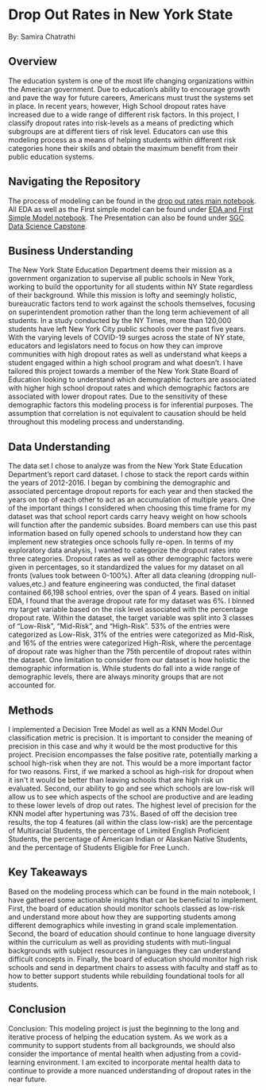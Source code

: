 # Drop Out Rates in New York State
By: Samira Chatrathi

## Overview
The education system is one of the most life changing organizations within the American government. Due to education’s ability to encourage growth and pave the way for future careers, Americans must trust the systems set in place. In recent years, however, High School dropout rates have increased due to a wide range of different risk factors. In this project, I classify dropout rates into risk-levels as a means of predicting which subgroups are at different tiers of risk level. Educators can use this modeling process as a means of helping students within different risk categories hone their skills and obtain the maximum benefit from their public education systems. 

## Navigating the Repository
The process of modeling can be found in the [drop out rates main notebook](https://github.com/sgchatrathi/doratecapstone/blob/main/Dropout%20Rates%20Main%20Notebook.ipynb). All EDA as well as the First simple model can be found under [EDA and First Simple Model notebook](https://github.com/sgchatrathi/doratecapstone/blob/main/EDA%20and%20First%20Simple%20Model.ipynb). The Presentation can also be found under [SGC Data Science Capstone](https://github.com/sgchatrathi/doratecapstone/blob/main/SGC%20Data%20Science%20Capstone.pdf).


## Business Understanding

The New York State Education Department deems their mission as a government organization to supervise all public schools in New York, working to build the opportunity for all students within NY State regardless of their background. While this mission is lofty and seemingly holistic, bureaucratic factors tend to work against the schools themselves, focusing on superintendent promotion rather than the long term achievement of all students. In a study conducted by the NY Times, more than 120,000 students have left New York City public schools over the past five years. With the varying levels of COVID-19 surges across the state of NY state, educators and legislators need to focus on how they can improve communities with high dropout rates as well as understand what keeps a student engaged within a high school program and what doesn’t. I have tailored this project towards a member of the New York State Board of Education looking to understand which demographic factors are associated with higher high school dropout rates and which demographic factors are associated with lower dropout rates. Due to the sensitivity of these demographic factors this modeling process is for inferential purposes. The assumption that correlation is not equivalent to causation should be held throughout this modeling process and understanding. 


## Data Understanding

The data set I chose to analyze was from the New York State Education Department’s report card dataset. I chose to stack the report cards within the years of 2012-2016. I began by combining the demographic and associated percentage dropout reports for each year and then stacked the years on top of each other to act as an accumulation of multiple years.  One of the important things I considered when choosing this time frame for my dataset was that school report cards carry heavy weight on how schools will function after the pandemic subsides. Board members can use this past information based on fully opened schools to understand how they can implement new strategies once schools fully re-open. In terms of my exploratory data analysis, I wanted to categorize the dropout rates into three categories. Dropout rates as well as other demographic factors were given in percentages, so it standardized the values for my dataset on all fronts (values took between 0-100%). After all data cleaning (dropping null-values,etc.) and feature engineering was conducted, the final dataset contained 66,198 school entries, over the span of 4 years. Based on initial EDA, I found that the average dropout rate for my dataset was 6%. I binned my target variable based on the risk level associated with the percentage dropout rate. Within the dataset, the target variable was split into 3 classes of “Low-Risk”, “Mid-Risk”, and “High-Risk”. 53% of the entries were categorized as Low-Risk, 31% of the entries were categorized as Mid-Risk, and 16% of the entries were categorized High-Risk, where the percentage of dropout rate was higher than the 75th percentile of dropout rates within the dataset. One limitation to consider from our dataset is how holistic the demographic information is. While students do fall into a wide range of demographic levels, there are always minority groups that are not accounted for.

## Methods
I implemented a Decision Tree Model as well as a KNN Model.Our classification metric is precision. It is important to consider the meaning of precision in this case and why it would be the most productive for this project. Precision encompasses the false positive rate, potentially marking a school high-risk when they are not. This would be a more important factor for two reasons. First, if we marked a school as high-risk for dropout when it isn't it would be better than leaving schools that are high risk un evaluated. Second, our ability to go and see which schools are low-risk will allow us to see which aspects of the school are productive and are leading to these lower levels of drop out rates. The highest level of precision for the KNN model after hypertuning was 73%. Based of off the decision tree results, the top 4 features (all within the class low-risk) are the percentage of Multiracial Students, the percentage of Limited English Proficient Students, the percentage of American Indian or Alaskan Native Students, and the percentage of Students Eligible for Free Lunch.

## Key Takeaways

Based on the modeling process which can be found in the main notebook, I have gathered some actionable insights that can be beneficial to implement. First, the board of education should monitor schools classed as low-risk and understand more about how they are supporting students among different demographics while investing in grand scale implementation. Second, the board of education should continue to hone language diversity within the curriculum as well as providing students with muti-lingual backgrounds with subject resources in languages they can understand difficult concepts in. Finally, the board of education should monitor high risk schools and send in department chairs to assess with faculty and staff as to how to better support students while rebuilding foundational tools for all students. 

## Conclusion
Conclusion:
This modeling project is just the beginning to the long and iterative process of helping the education system. As we work as a community to support students from all backgrounds, we should also consider the importance of mental health when adjusting from a covid-learning environment. I am excited to incorporate mental health data to continue to provide a more nuanced understanding of dropout rates in the near future. 
